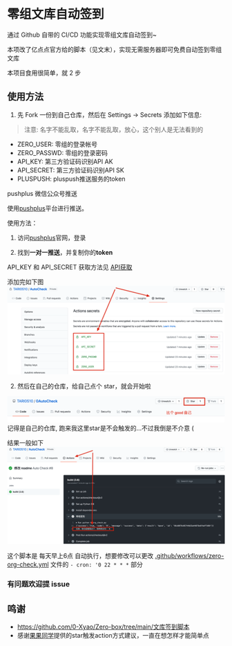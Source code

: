 # 零组文库自动签到
通过 Github 自带的 CI/CD 功能实现零组文库自动签到~

本项改了亿点点官方给的脚本（见文末），实现无需服务器即可免费自动签到零组文库
 
本项目食用很简单，就 2 步
## 使用方法

1. 先 Fork 一份到自己仓库，然后在 Settings -> Secrets 添加如下信息:
> 注意: 名字不能乱取，名字不能乱取，放心，这个别人是无法看到的
+ ZERO_USER: 零组的登录帐号
+ ZERO_PASSWD: 零组的登录密码
+ API_KEY: 第三方验证码识别API AK
+ API_SECRET: 第三方验证码识别API SK
+ PLUSPUSH: pluspush推送服务的token

pushplus 微信公众号推送

使用[pushplus](http://www.pushplus.plus/)平台进行推送。

使用方法：

1.  访问[pushplus](http://www.pushplus.plus/)官网，登录

2.  找到**一对一推送**，并复制你的**token**


API_KEY 和 API_SECRET 获取方法见 [API获取](./API获取.md)

添加完如下图
![step1.png](./doc/step1.png)

2. 然后在自己的仓库，给自己点个 star，就会开始啦

![img.png](./doc/step2.png)
记得是自己的仓库, 跑来我这里star是不会触发的...不过我倒是不介意 (

结果一般如下
![result.png](./doc/result.png)

这个脚本是 每天早上6点 自动执行，想要修改可以更改 [.github/workflows/zero-org-check.yml](./.github/workflows/zero-org-check.yml) 文件的 `- cron: '0 22 * * *`
 部分

### 有问题欢迎提 issue

## 鸣谢
+ https://github.com/0-Xyao/Zero-box/tree/main/文库签到脚本
+ 感谢[果果同学](https:///github.com/imguoguo)提供的star触发action方式建议，一直在想怎样才能简单点
